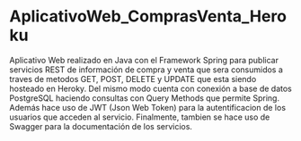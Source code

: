 # AplicativoWeb_ComprasVenta_Heroku
Aplicativo Web realizado en Java con el Framework Spring para publicar servicios REST de información de compra y venta que sera consumidos a traves de metodos GET, POST, DELETE y UPDATE que esta siendo hosteado en Heroky. Del mismo modo cuenta con conexión a base de datos PostgreSQL haciendo consultas con Query Methods que permite Spring. Además hace uso de JWT (Json Web Token) para la autentificacion de los usuarios que acceden al servicio.  Finalmente, tambien se hace uso de Swagger para la documentación de los servicios.
